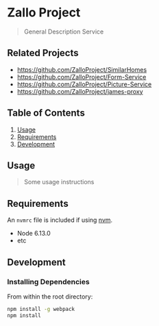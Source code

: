 # Zallo Project

> General Description Service

## Related Projects

  - https://github.com/ZalloProject/SimilarHomes
  - https://github.com/ZalloProject/Form-Service
  - https://github.com/ZalloProject/Picture-Service
  - https://github.com/ZalloProject/james-proxy

## Table of Contents

1. [Usage](#Usage)
1. [Requirements](#requirements)
1. [Development](#development)

## Usage

> Some usage instructions

## Requirements

An `nvmrc` file is included if using [nvm](https://github.com/creationix/nvm).

- Node 6.13.0
- etc

## Development

### Installing Dependencies

From within the root directory:

```sh
npm install -g webpack
npm install
```

